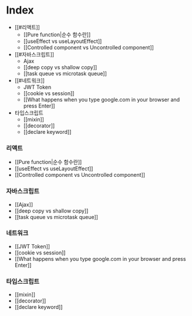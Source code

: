 # Index
- [[#리액트]]
	- [[Pure function|순수 함수란]]
	- [[useEffect vs useLayoutEffect]]
	- [[Controlled component vs Uncontrolled component]]
- [[#자바스크립트]]
	- Ajax
	- [[deep copy vs shallow copy]]
	- [[task queue vs microtask queue]]
- [[#네트워크]]
	- JWT Token
	- [[cookie vs session]]
	- [[What happens when you type google.com in your browser and press Enter]]
- 타입스크립트 
	- [[mixin]]
	- [[decorator]]
	- [[declare keyword]]
### 리액트
- [[Pure function|순수 함수란]]
- [[useEffect vs useLayoutEffect]]
- [[Controlled component vs Uncontrolled component]]

### 자바스크립트
- [[Ajax]]
- [[deep copy vs shallow copy]]
- [[task queue vs microtask queue]]

### 네트워크
- [[JWT Token]]
- [[cookie vs session]]
- [[What happens when you type google.com in your browser and press Enter]]

### 타입스크립트
- [[mixin]]
- [[decorator]]
- [[declare keyword]]